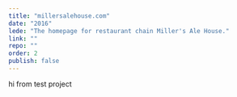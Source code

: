 ```yaml
---
title: "millersalehouse.com"
date: "2016"
lede: "The homepage for restaurant chain Miller's Ale House."
link: ""
repo: ""
order: 2
publish: false
---
```


hi from test project
